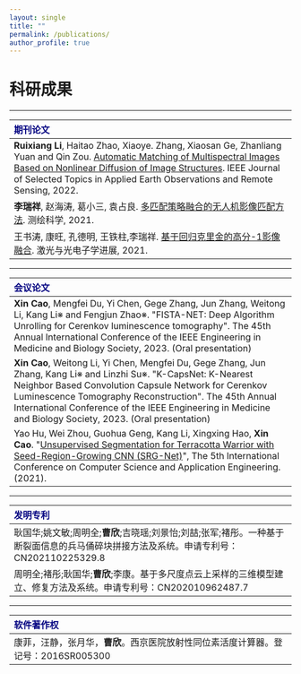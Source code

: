 ```yaml
---
layout: single
title: ""
permalink: /publications/
author_profile: true
---
```

科研成果
===
---

|<span style="color: navy">期刊论文</span>|
| :---- |
|**Ruixiang Li**, Haitao Zhao, Xiaoye. Zhang, Xiaosan Ge, Zhanliang Yuan and Qin Zou. [Automatic Matching of Multispectral Images Based on Nonlinear Diffusion of Image Structures](https://ieeexplore.ieee.org/document/9286545/). IEEE Journal of Selected Topics in Applied Earth Observations and Remote Sensing, 2022.|
|**李瑞祥**, 赵海涛, 葛小三, 袁占良. [多匹配策略融合的无人机影像匹配方法](https://kns.cnki.net/kcms2/article/abstract?v=3uoqIhG8C44YLTlOAiTRKibYlV5Vjs7iy_Rpms2pqwbFRRUtoUImHbrORX0cPd4bIsXNIcym4hEp2C733qF6u3M6YJf_L8fx&uniplatform=NZKPT). 测绘科学, 2021.|
|王书涛, 康旺, 孔德明, 王铁柱,李瑞祥. [基于回归克里金的高分-1影像融合](https://kns.cnki.net/kcms2/article/abstract?v=3uoqIhG8C44YLTlOAiTRKibYlV5Vjs7iJTKGjg9uTdeTsOI_ra5_Xeg4gkdV-YMmAQp9pzLFI_2iA3H3vewY-8-AGxqjms_G&uniplatform=NZKPT). 激光与光电子学进展, 2021.|

---

|<span style="color: navy">会议论文</span>|
| :---- |
| **Xin Cao**, Mengfei Du, Yi Chen, Gege Zhang, Jun Zhang, Weitong Li, Kang Li※ and Fengjun Zhao※. "FISTA-NET: Deep Algorithm Unrolling for Cerenkov luminescence tomography". The 45th Annual International Conference of the IEEE Engineering in Medicine and Biology Society, 2023. (Oral presentation) |
| **Xin Cao**, Weitong Li, Yi Chen, Mengfei Du, Gege Zhang, Jun Zhang, Kang Li※ and Linzhi Su※. "K-CapsNet: K-Nearest Neighbor Based Convolution Capsule Network for Cerenkov Luminescence Tomography Reconstruction". The 45th Annual International Conference of the IEEE Engineering in Medicine and Biology Society, 2023. (Oral presentation) |
|Yao Hu, Wei Zhou, Guohua Geng, Kang Li, Xingxing Hao, **Xin Cao**. "[Unsupervised Segmentation for Terracotta Warrior with Seed-Region-Growing CNN (SRG-Net)](https://caoxin918.github.io/files/Huyao2021.pdf)", The 5th International Conference on Computer Science and Application Engineering. (2021).  |

---

|<span style="color: navy">发明专利</span>|
| :---- |
| 耿国华;姚文敏;周明全;**曹欣**;吉晓瑶;刘景怡;刘喆;张军;褚彤。一种基于断裂面信息的兵马俑碎块拼接方法及系统。申请专利号：CN202110225329.8 |
| 周明全;褚彤;耿国华;**曹欣**;李康。基于多尺度点云上采样的三维模型建立、修复方法及系统。申请专利号：CN202010962487.7 |


---

|<span style="color: navy">软件著作权</span>|
| :---- |
| 康菲，汪静，张月华，**曹欣**。西京医院放射性同位素活度计算器。登记号：2016SR005300 |
